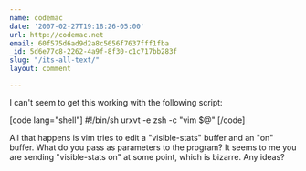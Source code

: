 ```yaml
---
name: codemac
date: '2007-02-27T19:18:26-05:00'
url: http://codemac.net
email: 60f575d6ad9d2a8c5656f7637fff1fba
_id: 5d6e77c8-2262-4a9f-8f30-c1c717bb283f
slug: "/its-all-text/"
layout: comment

---
```


I can't seem to get this working with the following script:

[code lang="shell"]
#!/bin/sh
urxvt -e zsh -c &quot;vim $@&quot;
[/code]

All that happens is vim tries to edit a "visible-stats" buffer and an "on" buffer.  What do you pass as parameters to the program?  It seems to me you are sending "visible-stats on" at some point, which is bizarre.  Any ideas?
